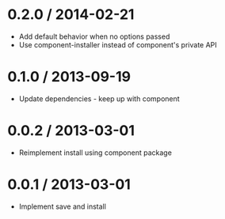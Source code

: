 
0.2.0 / 2014-02-21
==================

 * Add default behavior when no options passed
 * Use component-installer instead of component's private API

0.1.0 / 2013-09-19 
==================

 * Update dependencies - keep up with component

0.0.2 / 2013-03-01 
==================

 * Reimplement install using component package

0.0.1 / 2013-03-01 
==================

 * Implement save and install
